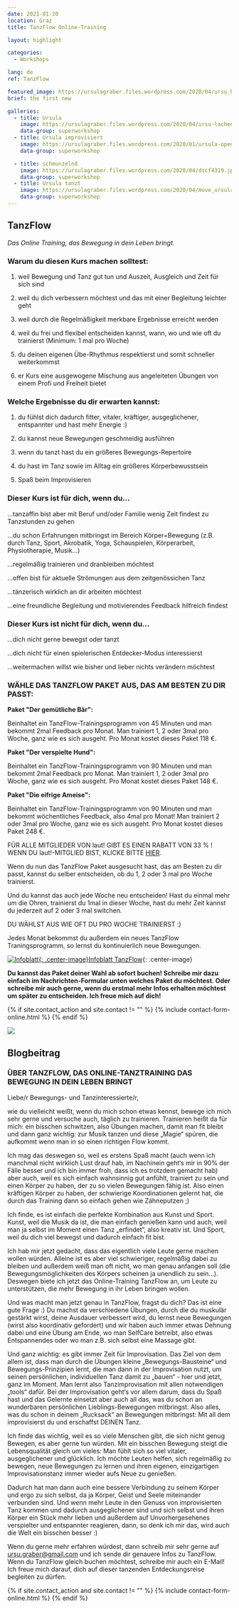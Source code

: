 ```yaml
---
date: 2021-01-20
location: Graz
title: TanzFlow Online-Training

layout: highlight

categories:
  - Workshops

lang: de
ref: TanzFlow

featured_image: https://ursulagraber.files.wordpress.com/2020/04/ursu_haende.jpg?w=500&fit=crop
brief: the first new

galleries:
  - title: Ursula
    image: https://ursulagraber.files.wordpress.com/2020/04/ursu-lachend.jpg
    data-group: superworkshop
  - title: Ursula improvisiert
    image: https://ursulagraber.files.wordpress.com/2020/01/ursula-open-stage.jpg
    data-group: superworkshop

  - title: schmunzelnd
    image: https://ursulagraber.files.wordpress.com/2020/04/dscf4319.jpg
    data-group: superworkshop
  - title: Ursula tanzt
    image: https://ursulagraber.files.wordpress.com/2020/04/move_ursulagraber.jpg
    data-group: superworkshop
---
```



## TanzFlow

_Das Online Training, das Bewegung in dein Leben bringt._

### **Warum du diesen Kurs machen solltest:**

1. weil Bewegung und Tanz gut tun und Auszeit, Ausgleich und Zeit für sich sind

2. weil du dich verbessern möchtest und das mit einer Begleitung leichter geht

3. weil durch die Regelmäßigkeit merkbare Ergebnisse erreicht werden

4. weil du frei und flexibel entscheiden kannst, wann, wo und wie oft du trainierst (Minimum: 1 mal pro Woche)

5. du deinen eigenen Übe-Rhythmus respektierst und somit schneller weiterkommst

6. er Kurs eine ausgewogene Mischung aus angeleiteten Übungen von einem Profi und Freiheit bietet


### **Welche Ergebnisse du dir erwarten kannst:**

1. du fühlst dich dadurch fitter, vitaler, kräftiger, ausgeglichener, entspannter und hast mehr Energie :)

2. du kannst neue Bewegungen geschmeidig ausführen

3. wenn du tanzt hast du ein größeres Bewegungs-Repertoire

4. du hast im Tanz sowie im Alltag ein größeres Körperbewusstsein

5. Spaß beim Improvisieren


### Dieser Kurs ist für dich, wenn du...

...tanzaffin bist aber mit Beruf und/oder Familie wenig Zeit findest zu Tanzstunden zu gehen

...du schon Erfahrungen mitbringst im Bereich Körper+Bewegung (z.B. durch Tanz, Sport, Akrobatik, Yoga, Schauspielen, Körperarbeit, Physiotherapie, Musik…)

...regelmäßig trainieren und dranbleiben möchtest

...offen bist für aktuelle Strömungen aus dem zeitgenössichen Tanz

...tänzerisch wirklich an dir arbeiten möchtest

...eine freundliche Begleitung und motivierendes Feedback hilfreich findest

### Dieser Kurs ist nicht für dich, wenn du...

...dich nicht gerne bewegst oder tanzt

...dich nicht für einen spielerischen Entdecker-Modus interessierst

...weitermachen willst wie bisher und lieber nichts verändern möchtest


### WÄHLE DAS TANZFLOW PAKET AUS, DAS AM BESTEN ZU DIR PASST:

__Paket "Der gemütliche Bär":__

Beinhaltet ein TanzFlow-Trainingsprogramm von 45 Minuten und man bekommt 2mal Feedback pro Monat. Man trainiert 1, 2 oder 3mal pro Woche, ganz wie es sich ausgeht. Pro Monat kostet dieses Paket 118 €.

__Paket "Der verspielte Hund":__

Beinhaltet ein TanzFlow-Trainingsprogramm von 90 Minuten und man bekommt 2mal Feedback pro Monat. Man trainiert 1, 2 oder 3mal pro Woche, ganz wie es sich ausgeht. Pro Monat kostet dieses Paket 148 €.

__Paket "Die eifrige Ameise":__

Beinhaltet ein TanzFlow-Trainingsprogramm von 90 Minuten und man bekommt wöchentliches Feedback, also 4mal pro Monat! Man trainiert 2 oder 3mal pro Woche, ganz wie es sich ausgeht. Pro Monat kostet dieses Paket 248 €.

FÜR ALLE MITGLIEDER VON laut! GIBT ES EINEN RABATT VON 33 % ! WENN DU laut!-MITGLIED BIST, KLICKE BITTE [HIER](https://www.laut.or.at/tanzflow-ursula-graber/#information).

Wenn du nun das TanzFlow Paket ausgesucht hast, das am Besten zu dir passt, kannst du selber entscheiden, ob du 1, 2 oder 3 mal pro Woche trainierst.

Und du kannst das auch jede Woche neu entscheiden! Hast du einmal mehr um die Ohren, trainierst du 1mal in dieser Woche, hast du mehr Zeit kannst du jederzeit auf 2 oder 3 mal switchen.

DU WÄHLST AUS WIE OFT DU PRO WOCHE TRAINIERST :)

Jedes Monat bekommst du außerdem ein neues TanzFlow Traningsprogramm, so lernst du kontinuierlich neue Bewegungen.

[![Infoblatt]({{site.url}}/images/file-icon.png){: .center-image}Infoblatt TanzFlow]({{site.url}}/docs/Infoblatt_TanzFlow.pdf){: .center-image}

__Du kannst das Paket deiner Wahl ab sofort buchen! Schreibe mir dazu einfach im Nachrichten-Formular unten welches Paket du möchtest. Oder schreibe mir auch gerne, wenn du erstmal mehr Infos erhalten möchtest um später zu entscheiden. Ich freue mich auf dich!__

{% if site.contact_action and site.contact != "" %}
{% include contact-form-online.html %}
{% endif %}

![](https://ursulagraber.files.wordpress.com/2020/04/ursu_haende.jpg?w=300&fit=crop)

## Blogbeitrag
### ÜBER TANZFLOW, DAS ONLINE-TANZTRAINING DAS BEWEGUNG IN DEIN LEBEN BRINGT

Liebe/r Bewegungs- und Tanzinteressierte/r,

wie du vielleicht weißt, wenn du mich schon etwas kennst, bewege ich mich sehr gerne und versuche auch, täglich zu trainieren. Trainieren heißt da für mich: ein bisschen schwitzen, also Übungen machen, damit man fit bleibt und dann ganz wichtig: zur Musik tanzen und diese „Magie“ spüren, die aufkommt wenn man in so einen richtigen Flow kommt.

Ich mag das deswegen so, weil es erstens Spaß macht (auch wenn ich manchmal nicht wirklich Lust drauf hab, im Nachinein geht‘s mir in 90% der Fälle besser und ich bin immer froh, dass ich es trotzdem gemacht hab) aber auch, weil es sich einfach wahnsinnig gut anfühlt, trainiert zu sein und einen Körper zu haben, der zu so vielen Bewegungen fähig ist. Also einen kräftigen Körper zu haben, der schwierige Koordinationen gelernt hat, die durch das Training dann so einfach gehen wie Zähneputzen ;)


Ich finde, es ist einfach die perfekte Kombination aus Kunst und Sport. Kunst, weil die Musik da ist, die man einfach genießen kann und auch, weil man ja selbst im Moment einen Tanz „erfindet“, also kreativ ist. Und Sport, weil du dich viel bewegst und dadurch einfach fit bist.


Ich hab mir jetzt gedacht, dass das eigentlich viele Leute gerne machen wollen würden. Alleine ist es aber viel schwieriger, regelmäßig dabei zu bleiben und außerdem weiß man oft nicht, wo man genau anfangen soll (die Bewegungsmöglichkeiten des Körpers scheinen ja unendlich zu sein...). Deswegen biete ich jetzt das Online-Training TanzFlow an, um Leute zu unterstützen, die mehr Bewegung in ihr Leben bringen wollen.

Und was macht man jetzt genau in TanzFlow, fragst du dich? Das ist eine gute Frage :) Du machst da verschiedene Übungen, durch die du muskulär gestärkt wirst, deine Ausdauer verbessert wird, du lernst neue Bewegungen (wirst also koordinativ gefordert) und wir haben auch immer etwas Dehnung dabei und eine Übung am Ende, wo man SelfCare betreibt, also etwas Entspannendes oder wo man z.B. sich selbst eine Massage gibt.

Und ganz wichtig: es gibt immer Zeit für Improvisation. Das Ziel von dem allem ist, dass man durch die Übungen kleine „Bewegungs-Bausteine“ und Bewegungs-Prinzipien lernt, die man dann in der Improvisation nutzt, um seinen persönlichen, individuellen Tanz damit zu „bauen“ - hier und jetzt, ganz im Moment. Man lernt also Tanzimprovisation mit allen notwendigen „tools“ dafür. Bei der Improvisation geht‘s vor allem darum, dass du Spaß hast und das Gelernte einsetzt aber auch all das, was du schon an wunderbaren persönlichen Lieblings-Bewegungen mitbringst. Also alles, was du schon in deinem „Rucksack“ an Bewegungen mitbringst: Mit all dem improvisierst du und erschaffst DEINEN Tanz.


Ich finde das wichtig, weil es so viele Menschen gibt, die sich nicht genug Bewegen, es aber gerne tun würden. Mit ein bisschen Bewegung steigt die Lebensqualität gleich um vieles: Man fühlt sich so viel vitaler, ausgeglichener und glücklich. Ich möchte Leuten helfen, sich regelmäßig zu bewegen, neue Bewegungen zu lernen und ihren eigenen, einzigartigen Improvisationstanz immer wieder aufs Neue zu genießen.

Dadurch hat man dann auch eine bessere Verbindung zu seinem Körper und ergo zu sich selbst, da ja Körper, Geist und Seele miteinander verbunden sind. Und wenn mehr Leute in den Genuss von improvisierten Tanz kommen und dadurch ausgeglichener sind und sich selbst und ihren Körper ein Stück mehr lieben und außerdem auf Unvorhergesehenes verspielter und entspannter reagieren, dann, so denk ich mir das, wird auch die Welt ein bisschen besser :)


Wenn du gerne mehr erfahren würdest, dann schreib mir sehr gerne auf ursu.graber@gmail.com und ich sende dir genauere Infos zu TanzFlow. Wenn du TanzFlow gleich buchen möchtest, schreibe mir auch ein E-Mail! Ich freue mich darauf, dich auf dieser tanzenden Entdeckungsreise begleiten zu dürfen.

{% if site.contact_action and site.contact != "" %}
{% include contact-form-online.html %}
{% endif %}

